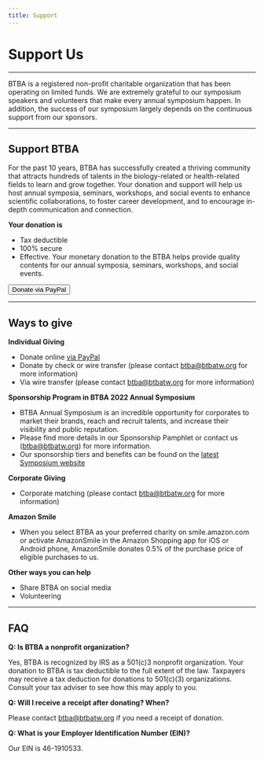```yaml
---
title: Support
---
```

<div class="row align-items-center py-auto my-auto py-md-5 my-md-5">
    <div class="col-12 col-md col-lg-5">
        <h1 class="display-1">
            Support Us
        </h1>
    </div>
    <div class="col-12 col-md">
        <hr>
        <!-- <img src="{{ "/assets/img/btba_logo.png" | absolute_url }}" alt="BTBA logo" class="float-left p-4" width="150"> -->
        <p class="">
            BTBA is a registered non-profit charitable organization that has been operating on limited funds. We are extremely grateful to our symposium speakers and volunteers that make every annual symposium happen. In addition, the success of our symposium largely depends on the continuous support from our sponsors. 
        </p>
    </div>
</div>

<hr class="mt-5 mb-4" />

## Support BTBA

For the past 10 years, BTBA has successfully created a thriving community that attracts hundreds of talents in the biology-related or health-related fields to learn and grow together. Your donation and support will help us host annual symposia, seminars, workshops, and social events to enhance scientific collaborations, to foster career development, and to encourage in-depth communication and connection.

**Your donation is**

- Tax deductible
- 100% secure
- Effective. Your monetary donation to the BTBA helps provide quality contents for our annual symposia, seminars, workshops, and social events.

<div class="text-center">
    <form action="https://www.paypal.com/cgi-bin/webscr" method="post" target="_top">
        <input type="hidden" name="cmd" value="_s-xclick">
        <input type="hidden" name="hosted_button_id" value="NAALX4S6AYYMW">
        <input type="submit" class="btn btn-primary" value="Donate via PayPal">
    </form>
</div>

<hr class="mt-5 mb-4" />

## Ways to give

**Individual Giving**
- Donate online [via PayPal](https://www.paypal.com/donate?token=VC_Z3BOn7svMsTLGsh1gkanwnRkUgb2LVl-I1E6KZ7ayWpYjG182PHiRuMOUA1ONyZfDAt7mEwuOsBF1)
- Donate by check or wire transfer (please contact btba@btbatw.org for more information)
- Via wire transfer (please contact btba@btbatw.org for more information)

**Sponsorship Program in BTBA 2022 Annual Symposium**
- BTBA Annual Symposium is an incredible opportunity for corporates to market their brands, reach and recruit talents, and increase their visibility and public reputation.
- Please find more details in our Sponsorship Pamphlet or contact us (btba@btbatw.org) for more information.
- Our sponsorship tiers and benefits can be found on the [latest Symposium website](https://www.btbatw.org/2022/#sponsor)

**Corporate Giving**
- Corporate matching (please contact btba@btbatw.org for more information)

**Amazon Smile**
- When you select BTBA as your preferred charity on smile.amazon.com or activate AmazonSmile in the Amazon Shopping app for iOS or Android phone, AmazonSmile donates 0.5% of the purchase price of eligible purchases to us.

**Other ways you can help**
- Share BTBA on social media
- Volunteering

<hr class="mt-5 mb-4" />

## FAQ

**Q: Is BTBA a nonprofit organization?**

Yes, BTBA is recognized by IRS as a 501(c)3 nonprofit organization. Your donation to BTBA is tax deductible to the full extent of the law. Taxpayers may receive a tax deduction for donations to 501(c)(3) organizations. Consult your tax adviser to see how this may apply to you.

**Q: Will I receive a receipt after donating? When?**

Please contact btba@btbatw.org if you need a receipt of donation.

**Q: What is your Employer Identification Number (EIN)?**

Our EIN is 46-1910533.
